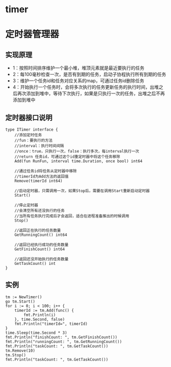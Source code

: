 # timer

# 定时器管理器

## 实现原理
* 1：按照时间排序维护一个最小堆，堆顶元素就是最近要执行的任务
* 2：每100毫秒检查一次，是否有到期的任务，启动子协程执行所有到期的任务
* 3：维护一个任务id和任务对应关系的map，可通过任务id删除任务
* 4：开始执行一个任务时，会将多次执行的任务更新任务的执行时间，出堆之后再次添加到堆中，等待下次执行，如果是只执行一次的任务，出堆之后不再添加到堆中

## 定时器接口说明
```
type ITimer interface {
	//添加定时任务
	//fun：要执行的方法
	//interval：执行时间间隔
	//once：true，只执行一次，false：执行多次，每interval执行一次
	//return 任务id，可通过这个id重定时器中将这个任务移除
	Add(fun RunFun, interval time.Duration, once bool) int64

	//通过任务id将任务从定时器中移除
	//timerId为Add方法的返回值
	Remove(timerId int64)

	//启动定时器，只需调用一次，如果Stop后，需要在调用Start重新启动定时器
	Start()

	//停止定时器
	//会清空所有还没执行的任务
	//当所有任务执行完成后才会返回，适合在进程准备推出的时候调用
	Stop()

	//返回正在执行的任务数量
	GetRunningCount() int64

	//返回已经执行成功的任务数量
	GetFinishCount() int64

	//返回还没开始执行的任务数量
	GetTaskCount() int
}
```

## 实例
```
tm := NewTimer()
go tm.Start()
for i := 0; i < 100; i++ {
    timerId := tm.Add(func() {
        fmt.Println(i)
    }, time.Second, false)
    fmt.Println("timerId=", timerId)
}
time.Sleep(time.Second * 3)
fmt.Println("finishCount: ", tm.GetFinishCount())
fmt.Println("runningCount: ", tm.GetRunningCount())
fmt.Println("taskCount: ", tm.GetTaskCount())
tm.Remove(10)
tm.Stop()
fmt.Println("taskCount: ", tm.GetTaskCount())
```